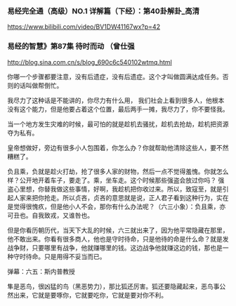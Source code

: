 ### 易经完全通（高级）NO.1 详解篇（下经）：第40卦解卦_高清
https://www.bilibili.com/video/BV1DW41167wx?p=42

### 易经的智慧》第87集 待时而动 （曾仕强
http://blog.sina.com.cn/s/blog_690c6c540102wtmq.html

你哪一个步骤都要注意，没有后遗症，没有后遗症。这个才叫做圆满达成任务。否则的话叫做帮倒忙。

我尽力了这种话是不能讲的，你尽力有什么用，
我们社会上看到很多人，他根本没有这个能力，但是他要占着这个位置，最后两手一摊，我尽力了，你不要怪我。

当一个地方发生灾难的时候，最可怕的就是趁机去骚扰，趁机去抢劫，趁机把资源夺为私有。

皇帝想做好，旁边有很多小人包围着，你怎么办？你就帮助他清除这些人，要不然糟糕了。

负且乘，负就是趁火打劫，抢了很多人家的财物，然后一点不觉得羞愧。你就怎么样？公开地开着车子，要走了。乘，坐车走。这个时候那些强盗会放过你吗？ 强盗心里想，你替我做这些事情，好啊，我趁机把你收过来。所以，致寇至，就是引起人家来把你抢走。所以贞吝，贞吝的意思就是说，正人君子看到这种行为，实在是觉得很愧疚，但是他小人不会，那你有什么办法呢？（六三小象）：负且乘，亦可丑也。自我致戎，又谁咎也。

但是你看历朝历代，当天下大乱的时候，六三就出来了，因为他平常隐藏在那里，他不敢出来。你看有很多商人，他也是守时待命，只是他待的命是什么命？就是发战争财，只要哪里有战争，他就赚哪里的钱。这边战争他就赚这边的钱，那也是一种守时待命。只是用得不妥当而已。

弹幕：六五：斯内普教授

隼是恶鸟，很凶猛的鸟（黑恶势力），那比狐还厉害。狐还要隐藏起来，恶鸟事公然出来，它就是要啄你，它就要吃你，它就是要对你不利。
